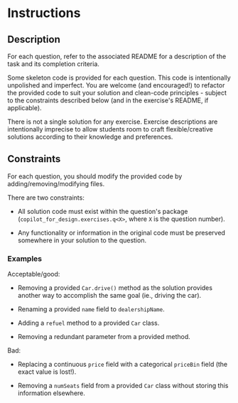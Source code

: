 # Instructions

## Description

For each question, refer to the associated README for a description of the task and its completion criteria. 

Some skeleton code is provided for each question. This code is intentionally unpolished and imperfect. You are welcome (and encouraged!) to refactor the provided code to suit your solution and clean-code principles - subject to the constraints described below (and in the exercise's README, if applicable).

There is not a single solution for any exercise. Exercise descriptions are intentionally imprecise to allow students room to craft flexible/creative solutions according to their knowledge and preferences.

## Constraints

For each question, you should modify the provided code by adding/removing/modifying files.

There are two constraints:

* All solution code must exist within the question's package (`copilot_for_design.exercises.q<X>`, where `X` is the question number).

* Any functionality or information in the original code must be preserved somewhere in your solution to the question.

### Examples

Acceptable/good:

* Removing a provided `Car.drive()` method as the solution provides another way to accomplish the same goal (ie., driving the car).

* Renaming a provided `name` field to `dealershipName`.

* Adding a `refuel` method to a provided `Car` class.

* Removing a redundant parameter from a provided method.

Bad:

* Replacing a continuous `price` field with a categorical `priceBin` field (the exact value is lost!).

* Removing a `numSeats` field from a provided `Car` class without storing this information elsewhere.